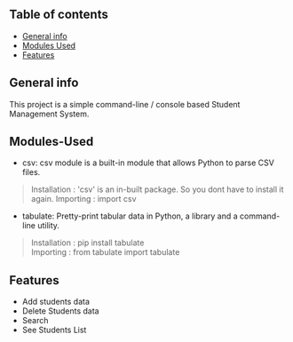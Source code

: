 ## Table of contents
* [General info](#About)
* [Modules Used](#Modules-Used)
* [Features](#Features)

## General info
This project is a simple command-line / console based Student Management System.
	
## Modules-Used
* csv: csv module is a built-in module that allows Python to parse CSV files.
> Installation : 'csv' is an in-built package. So you dont have to install it again.
> Importing : import csv

* tabulate: Pretty-print tabular data in Python, a library and a command-line utility.
> Installation : pip install tabulate  
> Importing : from tabulate import tabulate

## Features
- Add students data
- Delete Students data
- Search
- See Students List
